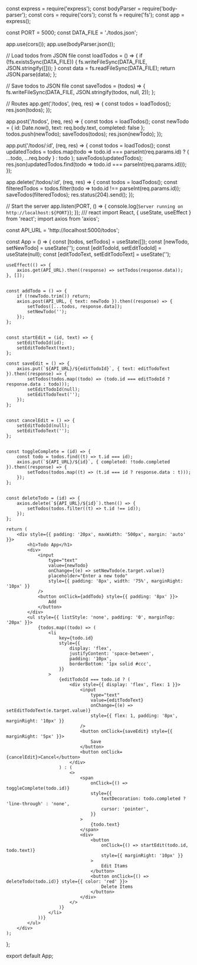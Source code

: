 const express = require('express');
const bodyParser = require('body-parser');
const cors = require('cors');
const fs = require('fs');
const app = express();

const PORT = 5000;
const DATA_FILE = './todos.json';

app.use(cors());
app.use(bodyParser.json());

// Load todos from JSON file
const loadTodos = () => {
    if (!fs.existsSync(DATA_FILE)) {
        fs.writeFileSync(DATA_FILE, JSON.stringify([]));
    }
    const data = fs.readFileSync(DATA_FILE);
    return JSON.parse(data);
};

// Save todos to JSON file
const saveTodos = (todos) => {
    fs.writeFileSync(DATA_FILE, JSON.stringify(todos, null, 2));
};

// Routes
app.get('/todos', (req, res) => {
    const todos = loadTodos();
    res.json(todos);
});

app.post('/todos', (req, res) => {
    const todos = loadTodos();
    const newTodo = { id: Date.now(), text: req.body.text, completed: false };
    todos.push(newTodo);
    saveTodos(todos);
    res.json(newTodo);
});

app.put('/todos/:id', (req, res) => {
    const todos = loadTodos();
    const updatedTodos = todos.map(todo =>
        todo.id === parseInt(req.params.id) ? { ...todo, ...req.body } : todo
    );
    saveTodos(updatedTodos);
    res.json(updatedTodos.find(todo => todo.id === parseInt(req.params.id)));
});

app.delete('/todos/:id', (req, res) => {
    const todos = loadTodos();
    const filteredTodos = todos.filter(todo => todo.id !== parseInt(req.params.id));
    saveTodos(filteredTodos);
    res.status(204).send();
});

// Start the server
app.listen(PORT, () => {
    console.log(`Server running on http://localhost:${PORT}`);
});
/// react
import React, { useState, useEffect } from 'react';
import axios from 'axios';

const API_URL = 'http://localhost:5000/todos';

const App = () => {
    const [todos, setTodos] = useState([]);
    const [newTodo, setNewTodo] = useState('');
    const [editTodoId, setEditTodoId] = useState(null);
    const [editTodoText, setEditTodoText] = useState('');

   
    useEffect(() => {
        axios.get(API_URL).then((response) => setTodos(response.data));
    }, []);

   
    const addTodo = () => {
        if (!newTodo.trim()) return;
        axios.post(API_URL, { text: newTodo }).then((response) => {
            setTodos([...todos, response.data]);
            setNewTodo('');
        });
    };

   
    const startEdit = (id, text) => {
        setEditTodoId(id);
        setEditTodoText(text);
    };

    const saveEdit = () => {
        axios.put(`${API_URL}/${editTodoId}`, { text: editTodoText }).then((response) => {
            setTodos(todos.map((todo) => (todo.id === editTodoId ? response.data : todo)));
            setEditTodoId(null);
            setEditTodoText('');
        });
    };

   
    const cancelEdit = () => {
        setEditTodoId(null);
        setEditTodoText('');
    };

   
    const toggleComplete = (id) => {
        const todo = todos.find((t) => t.id === id);
        axios.put(`${API_URL}/${id}`, { completed: !todo.completed }).then((response) => {
            setTodos(todos.map((t) => (t.id === id ? response.data : t)));
        });
    };

    
    const deleteTodo = (id) => {
        axios.delete(`${API_URL}/${id}`).then(() => {
            setTodos(todos.filter((t) => t.id !== id));
        });
    };

    return (
        <div style={{ padding: '20px', maxWidth: '500px', margin: 'auto' }}>
            <h1>Todo App</h1>
            <div>
                <input
                    type="text"
                    value={newTodo}
                    onChange={(e) => setNewTodo(e.target.value)}
                    placeholder="Enter a new todo"
                    style={{ padding: '8px', width: '75%', marginRight: '10px' }}
                />
                <button onClick={addTodo} style={{ padding: '8px' }}>
                    Add
                </button>
            </div>
            <ul style={{ listStyle: 'none', padding: '0', marginTop: '20px' }}>
                {todos.map((todo) => (
                    <li
                        key={todo.id}
                        style={{
                            display: 'flex',
                            justifyContent: 'space-between',
                            padding: '10px',
                            borderBottom: '1px solid #ccc',
                        }}
                    >
                        {editTodoId === todo.id ? (
                            <div style={{ display: 'flex', flex: 1 }}>
                                <input
                                    type="text"
                                    value={editTodoText}
                                    onChange={(e) => setEditTodoText(e.target.value)}
                                    style={{ flex: 1, padding: '8px', marginRight: '10px' }}
                                />
                                <button onClick={saveEdit} style={{ marginRight: '5px' }}>
                                    Save
                                </button>
                                <button onClick={cancelEdit}>Cancel</button>
                            </div>
                        ) : (
                            <>
                                <span
                                    onClick={() => toggleComplete(todo.id)}
                                    style={{
                                        textDecoration: todo.completed ? 'line-through' : 'none',
                                        cursor: 'pointer',
                                    }}
                                >
                                    {todo.text}
                                </span>
                                <div>
                                    <button
                                        onClick={() => startEdit(todo.id, todo.text)}
                                        style={{ marginRight: '10px' }}
                                    >
                                        Edit Itams
                                    </button>
                                    <button onClick={() => deleteTodo(todo.id)} style={{ color: 'red' }}>
                                        Delete Items
                                    </button>
                                </div>
                            </>
                        )}
                    </li>
                ))}
            </ul>
        </div>
    );
};

export default App;
